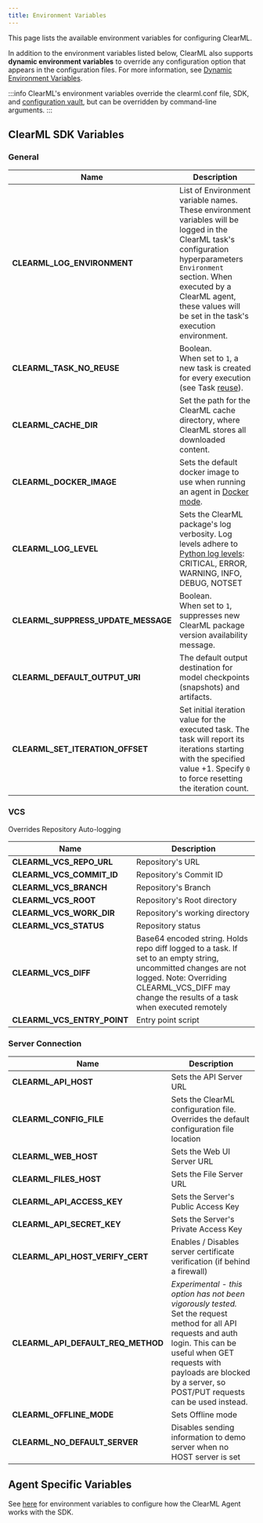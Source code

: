 ```yaml
---
title: Environment Variables
---
```


This page lists the available environment variables for configuring ClearML. 

In addition to the environment variables listed below, ClearML also supports **dynamic environment variables** to override 
any configuration option that appears in the configuration files. For more information, see [Dynamic Environment Variables](../deploying_clearml/clearml_server_config.md#dynamic-environment-variables).

:::info
ClearML's environment variables override the clearml.conf file, SDK, and [configuration vault](../webapp/webapp_profile.md#configuration-vault), 
but can be overridden by command-line arguments. 
:::

## ClearML SDK Variables

### General
|Name| Description                                                                    |
|---|--------------------------------------------------------------------------------|
|**CLEARML_LOG_ENVIRONMENT** | List of Environment variable names. These environment variables will be logged in the ClearML task's configuration hyperparameters `Environment` section. When executed by a ClearML agent, these values will be set in the task's execution environment. |
|**CLEARML_TASK_NO_REUSE** | Boolean. <br/> When set to `1`, a new task is created for every execution (see Task [reuse](../clearml_sdk/task_sdk.md#task-reuse)).                                                              |
|**CLEARML_CACHE_DIR** | Set the path for the ClearML cache directory, where ClearML stores all downloaded content.   |
|**CLEARML_DOCKER_IMAGE** | Sets the default docker image to use when running an agent in [Docker mode](../clearml_agent/clearml_agent_execution_env.md#docker-mode).  |
|**CLEARML_LOG_LEVEL** | Sets the ClearML package's log verbosity. Log levels adhere to [Python log levels](https://docs.python.org/3/library/logging.config.html#configuration-file-format): CRITICAL, ERROR, WARNING, INFO, DEBUG, NOTSET |
|**CLEARML_SUPPRESS_UPDATE_MESSAGE** | Boolean. <br/> When set to `1`, suppresses new ClearML package version availability message. |
|**CLEARML_DEFAULT_OUTPUT_URI** | The default output destination for model checkpoints (snapshots) and artifacts. |
|**CLEARML_SET_ITERATION_OFFSET** | Set initial iteration value for the executed task. The task will report its iterations starting with the specified value +1. Specify `0` to force resetting the iteration count.|

### VCS
Overrides Repository Auto-logging

|Name| Description                    |
|---|--------------------------------|
|**CLEARML_VCS_REPO_URL** | Repository's URL               |
|**CLEARML_VCS_COMMIT_ID** | Repository's Commit ID         |
|**CLEARML_VCS_BRANCH** | Repository's Branch            |
|**CLEARML_VCS_ROOT** | Repository's Root directory    |
|**CLEARML_VCS_WORK_DIR** | Repository's working directory |
|**CLEARML_VCS_STATUS** | Repository status              |
|**CLEARML_VCS_DIFF** |  Base64 encoded string. Holds repo diff logged to a task. If set to an empty string, uncommitted changes are not logged. Note: Overriding CLEARML_VCS_DIFF may change the results of a task when executed remotely |
|**CLEARML_VCS_ENTRY_POINT** | Entry point script             |

### Server Connection
|Name|Description|
|---|---|
|**CLEARML_API_HOST** | Sets the API Server URL|
|**CLEARML_CONFIG_FILE** | Sets the ClearML configuration file. Overrides the default configuration file location|
|**CLEARML_WEB_HOST** | Sets the Web UI Server URL|
|**CLEARML_FILES_HOST** | Sets the File Server URL|
|**CLEARML_API_ACCESS_KEY** | Sets the Server's Public Access Key|
|**CLEARML_API_SECRET_KEY** | Sets the Server's Private Access Key|
|**CLEARML_API_HOST_VERIFY_CERT** | Enables / Disables server certificate verification (if behind a firewall)|
|**CLEARML_API_DEFAULT_REQ_METHOD**| *Experimental - this option has not been vigorously tested.* Set the request method for all API requests and auth login. This can be useful when GET requests with payloads are blocked by a server, so POST/PUT requests can be used instead. |
|**CLEARML_OFFLINE_MODE** | Sets Offline mode|
|**CLEARML_NO_DEFAULT_SERVER** | Disables sending information to demo server when no HOST server is set|

## Agent Specific Variables

See [here](../clearml_agent/clearml_agent_env_var.md) for environment variables to configure how the ClearML Agent works
with the SDK. 
